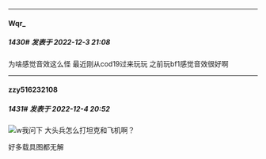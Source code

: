 

*****

####  Wqr_  
##### 1430#       发表于 2022-12-3 21:08

为啥感觉音效这么怪 最近刚从cod19过来玩玩 之前玩bf1感觉音效很好啊



*****

####  zzy516232108  
##### 1431#       发表于 2022-12-4 20:52

<img src="https://static.saraba1st.com/image/smiley/face2017/067.png" referrerpolicy="no-referrer">w我问下 大头兵怎么打坦克和飞机啊？

好多载具图都无解

